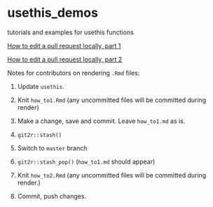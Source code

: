 # usethis_demos
tutorials and examples for usethis functions

[How to edit a pull request locally, part 1](https://github.com/jtr13/usethis_demos/blob/master/how_to1.md)

[How to edit a pull request locally, part 2](https://github.com/jtr13/usethis_demos/blob/master/how_to2.md)


Notes for contributors on rendering `.Rmd` files:

1. Update `usethis`.

1. Knit `how_to1.Rmd` (any uncommitted files will be committed during render)

1. Make a change, save and commit.  Leave `how_to1.md` as is.

1. `git2r::stash()`

1. Switch to `master` branch

1. `git2r::stash_pop()`  (`how_to1.md` should appear)

1. Knit `how_to2.Rmd` (any uncommitted files will be committed during render.)

1. Commit, push changes.
